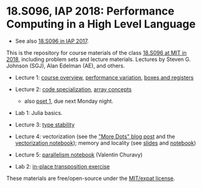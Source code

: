 # 18.S096, IAP 2018: Performance Computing in a High Level Language

* See also [18.S096 in IAP 2017](https://github.com/stevengj/18S096/tree/iap2017).

This is the repository for course materials of the class [18.S096 at MIT in 2018](http://math.mit.edu/academics/iap.php), including problem sets and lecture materials.   Lectures by Steven G. Johnson (SGJ), Alan Edelman (AE), and others.

* Lecture 1: [course overview](lectures/lecture1/Course-overview.pdf), [performance variation](lectures/lecture1/Performance-variation.ipynb), [boxes and registers](lectures/lecture1/Boxes-and-registers.ipynb)

* Lecture 2: [code specialization](lectures/lecture2/Code-specialization.ipynb), [array concepts](lectures/lecture2/Getting%20started,%20working%20with%20matrices.ipynb)
    - also [pset 1](psets/pset1.ipynb), due next Monday night.

* Lab 1: Julia basics.

* Lecture 3: [type stability](lectures/lecture3/Type-stability.ipynb)

* Lecture 4: vectorization (see the ["More Dots" blog post](https://julialang.org/blog/2017/01/moredots) and the [vectorization notebook](lectures/lecture4/Vectorization.ipynb)); memory and locality (see [slides](lectures/lecture4/memory.pdf) and [notebook](lectures/lecture4/memory-matrices.ipynb))

* Lecture 5: [parallelism notebook](lectures/lecture5/Parallelism.ipynb) (Valentin Churavy)

* Lab 2: [in-place transposition exercise](lectures/other/Transposition.ipynb)

These materials are free/open-source under the [MIT/expat license](LICENSE.md).
